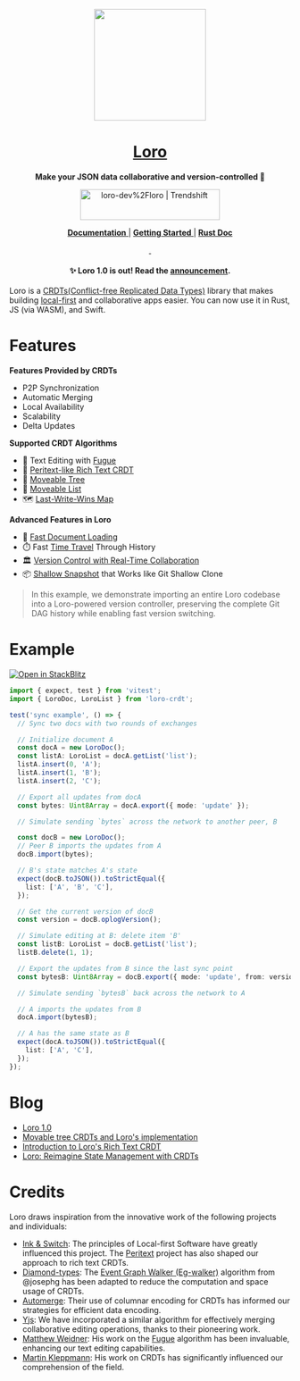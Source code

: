 <p align="center">
  <a href="https://loro.dev">
    <picture>
      <img src="./docs/Loro.svg" width="200"/>
    </picture>
  </a>
</p>
<h1 align="center">
<a href="https://loro.dev" alt="loro-site">Loro</a>
</h1>
<p align="center">
  <b>Make your JSON data collaborative and version-controlled 🦜</b>
</p>
<p align="center">
  <a href="https://trendshift.io/repositories/4964" target="_blank"><img src="https://trendshift.io/api/badge/repositories/4964" alt="loro-dev%2Floro | Trendshift" style="width: 250px; height: 55px;" width="250" height="55"/></a>
</p>
<p align="center">
  <a href="https://loro.dev/docs">
    <b>Documentation</b>
  </a>
  |
  <a href="https://loro.dev/docs/tutorial/get_started">
    <b>Getting Started</b>
  </a>
  |
  <a href="https://docs.rs/loro">
    <b>Rust Doc</b>
  </a>
</p>
<p align="center">
  <a aria-label="X" href="https://x.com/loro_dev" target="_blank">
    <img alt="" src="https://img.shields.io/badge/Twitter-black?style=for-the-badge&logo=Twitter">
  </a>
  <a aria-label="Discord-Link" href="https://discord.gg/tUsBSVfqzf" target="_blank">
    <img alt="" src="https://img.shields.io/badge/Discord-black?style=for-the-badge&logo=discord">
  </a>
</p>


<h4 align="center">
  ✨ Loro 1.0 is out! Read the <a href="https://loro.dev/blog/v1.0">announcement</a>.
</h4>

Loro is a [CRDTs(Conflict-free Replicated Data Types)](https://crdt.tech/) library that makes building [local-first][local-first] and collaborative apps easier. You can now use it in Rust, JS (via WASM), and Swift.

# Features

**Features Provided by CRDTs**

- P2P Synchronization
- Automatic Merging
- Local Availability
- Scalability
- Delta Updates

**Supported CRDT Algorithms**

- 📝 Text Editing with [Fugue]
- 📙 [Peritext-like Rich Text CRDT](https://loro.dev/blog/loro-richtext)
- 🌲 [Moveable Tree](https://loro.dev/docs/tutorial/tree)
- 🚗 [Moveable List](https://loro.dev/docs/tutorial/list)
- 🗺️ [Last-Write-Wins Map](https://loro.dev/docs/tutorial/map)

**Advanced Features in Loro**

- 🚀 [Fast Document Loading](https://loro.dev/blog/v1.0)
- ⏱️ Fast [Time Travel](https://loro.dev/docs/tutorial/time_travel) Through History
- 🏛️ [Version Control with Real-Time Collaboration](https://loro.dev/blog/v1.0#version-control)
- 📦 [Shallow Snapshot](https://loro.dev/docs/advanced/shallow_snapshot) that Works like Git Shallow Clone 


> In this example, we demonstrate importing an entire Loro codebase into a Loro-powered 
> version controller, preserving the complete Git DAG history while enabling fast version switching.

# Example

[![Open in StackBlitz](https://developer.stackblitz.com/img/open_in_stackblitz.svg)](https://stackblitz.com/edit/loro-basic-test?file=test%2Floro-sync.test.ts)

```ts
import { expect, test } from 'vitest';
import { LoroDoc, LoroList } from 'loro-crdt';

test('sync example', () => {
  // Sync two docs with two rounds of exchanges

  // Initialize document A
  const docA = new LoroDoc();
  const listA: LoroList = docA.getList('list');
  listA.insert(0, 'A');
  listA.insert(1, 'B');
  listA.insert(2, 'C');

  // Export all updates from docA
  const bytes: Uint8Array = docA.export({ mode: 'update' });

  // Simulate sending `bytes` across the network to another peer, B

  const docB = new LoroDoc();
  // Peer B imports the updates from A
  docB.import(bytes);

  // B's state matches A's state
  expect(docB.toJSON()).toStrictEqual({
    list: ['A', 'B', 'C'],
  });

  // Get the current version of docB
  const version = docB.oplogVersion();

  // Simulate editing at B: delete item 'B'
  const listB: LoroList = docB.getList('list');
  listB.delete(1, 1);

  // Export the updates from B since the last sync point
  const bytesB: Uint8Array = docB.export({ mode: 'update', from: version });

  // Simulate sending `bytesB` back across the network to A

  // A imports the updates from B
  docA.import(bytesB);

  // A has the same state as B
  expect(docA.toJSON()).toStrictEqual({
    list: ['A', 'C'],
  });
});
```

# Blog

- [Loro 1.0](https://loro.dev/blog/v1.0)
- [Movable tree CRDTs and Loro's implementation](https://loro.dev/blog/movable-tree)
- [Introduction to Loro's Rich Text CRDT](https://loro.dev/blog/loro-richtext)
- [Loro: Reimagine State Management with CRDTs](https://loro.dev/blog/loro-now-open-source)

# Credits

Loro draws inspiration from the innovative work of the following projects and individuals:

- [Ink & Switch](https://inkandswitch.com/): The principles of Local-first Software have greatly influenced this project. The [Peritext](https://www.inkandswitch.com/peritext/) project has also shaped our approach to rich text CRDTs.
- [Diamond-types](https://github.com/josephg/diamond-types): The [Event Graph Walker (Eg-walker)](https://loro.dev/docs/advanced/event_graph_walker) algorithm from @josephg has been adapted to reduce the computation and space usage of CRDTs.
- [Automerge](https://github.com/automerge/automerge): Their use of columnar encoding for CRDTs has informed our strategies for efficient data encoding.
- [Yjs](https://github.com/yjs/yjs): We have incorporated a similar algorithm for effectively merging collaborative editing operations, thanks to their pioneering work.
- [Matthew Weidner](https://mattweidner.com/): His work on the [Fugue](https://arxiv.org/abs/2305.00583) algorithm has been invaluable, enhancing our text editing capabilities.
- [Martin Kleppmann](https://martin.kleppmann.com/): His work on CRDTs has significantly influenced our comprehension of the field.
 

[local-first]: https://www.inkandswitch.com/local-first/
[Fugue]: https://arxiv.org/abs/2305.00583
[Peritext]: https://www.inkandswitch.com/peritext/
